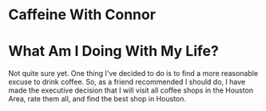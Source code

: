 # Caffeine With Connor
# What Am I Doing With My Life?
Not quite sure yet. One thing I've decided to do is to find a more reasonable excuse to drink coffee. So, as a friend recommended I should do, I have made the executive decision that I will visit all coffee shops in the Houston Area, rate them all, and find the best shop in Houston. 
